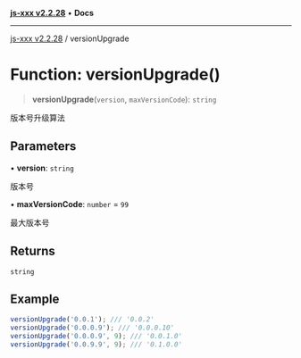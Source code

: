 [**js-xxx v2.2.28**](../README.md) • **Docs**

***

[js-xxx v2.2.28](../README.md) / versionUpgrade

# Function: versionUpgrade()

> **versionUpgrade**(`version`, `maxVersionCode`): `string`

版本号升级算法

## Parameters

• **version**: `string`

版本号

• **maxVersionCode**: `number` = `99`

最大版本号

## Returns

`string`

## Example

```ts
versionUpgrade('0.0.1'); /// '0.0.2'
versionUpgrade('0.0.0.9'); /// '0.0.0.10'
versionUpgrade('0.0.0.9', 9); /// '0.0.1.0'
versionUpgrade('0.0.9.9', 9); /// '0.1.0.0'
```
